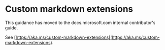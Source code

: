 # <a name="custom-markdown-extensions"></a>Custom markdown extensions

This guidance has moved to the docs.microsoft.com internal contributor's guide.

See [https://aka.ms/custom-markdown-extensions](https://aka.ms/custom-markdown-extensions).
